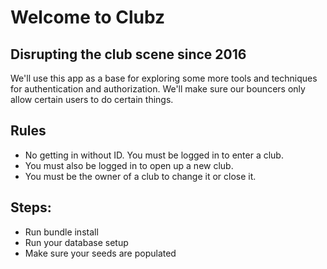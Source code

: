 # Welcome to Clubz
## Disrupting the club scene since 2016

We'll use this app as a base for exploring some more tools and techniques for authentication and authorization. We'll make sure our bouncers only allow certain users to do certain things.

## Rules
- No getting in without ID. You must be logged in to enter a club.
- You must also be logged in to open up a new club.
- You must be the owner of a club to change it or close it.

## Steps:
- Run bundle install
- Run your database setup
- Make sure your seeds are populated
